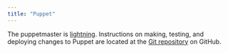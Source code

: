 ```yaml
---
title: "Puppet"
---
```


The puppetmaster is [lightning](/docs/staff/backend/servers). Instructions on
making, testing, and deploying changes to Puppet are located at the [Git
repository](https://github.com/ocf/puppet) on GitHub.
